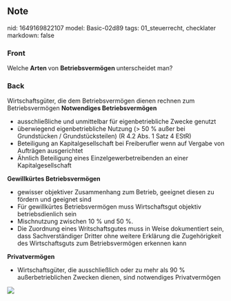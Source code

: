 ## Note
nid: 1649169822107
model: Basic-02d89
tags: 01_steuerrecht, checklater
markdown: false

### Front
Welche <b>Arten </b>von <b>Betriebsvermögen </b>unterscheidet man?

### Back
Wirtschaftsgüter, die dem Betriebsvermögen dienen rechnen zum
Betriebsvermögen <b>Notwendiges Betriebsvermögen</b>
<ul>
  <li>ausschließliche und unmittelbar für eigenbetriebliche Zwecke
  genutzt
  <li>überwiegend eigenbetriebliche Nutzung (> 50 % außer bei
  Grundstücken / Grundstücksteilen) (R 4.2 Abs. 1 Satz 4 EStR)
  <li>Beteiligung an Kapitalgesellschaft bei Freiberufler wenn auf
  Vergabe von Aufträgen ausgerichtet
  <li>Ähnlich Beteiligung eines Einzelgewerbetreibenden an einer
  Kapitalgesellschaft
</ul><b>Gewillkürtes Betriebsvermögen</b>
<ul style="">
  <li style="">gewisser objektiver Zusammenhang zum Betrieb,
  geeignet diesen zu fördern und geeignet sind
  <li style="">Für gewillkürtes Betriebsvermögen muss
  Wirtschaftsgut objektiv betriebsdienlich sein
  <li style="">Mischnutzung zwischen 10 % und 50 %.
  <li style="">Die Zuordnung eines Writschaftsgutes muss in Weise
  dokumentiert sein, dass Sachverständiger Dritter ohne weitere
  Erklärung die Zugehörigkeit des Wirtschaftsguts zum
  Betriebsvermögen erkennen kann
</ul><b>Privatvermögen</b>
<ul>
  <li>Wirtschaftsgüter, die ausschließlich oder zu mehr als 90 %
  außerbetrieblichen Zwecken dienen, sind notwendiges
  Privatvermögen
</ul><img src="paste-1566e25f02ffcf3b09865a1c8601c3dfc4fb2bbc.jpg">
